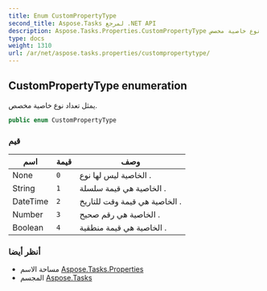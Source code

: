 ```yaml
---
title: Enum CustomPropertyType
second_title: Aspose.Tasks لمرجع .NET API
description: Aspose.Tasks.Properties.CustomPropertyType تعداد. يمثل تعداد نوع خاصية مخصص.
type: docs
weight: 1310
url: /ar/net/aspose.tasks.properties/custompropertytype/
---
```

## CustomPropertyType enumeration

يمثل تعداد نوع خاصية مخصص.

```csharp
public enum CustomPropertyType
```

### قيم

| اسم | قيمة | وصف |
| --- | --- | --- |
| None | `0` | الخاصية ليس لها نوع . |
| String | `1` | الخاصية هي قيمة سلسلة . |
| DateTime | `2` | الخاصية هي قيمة وقت للتاريخ . |
| Number | `3` | الخاصية هي رقم صحيح . |
| Boolean | `4` | الخاصية هي قيمة منطقية . |

### أنظر أيضا

* مساحة الاسم [Aspose.Tasks.Properties](../../aspose.tasks.properties/)
* المجسم [Aspose.Tasks](../../)


